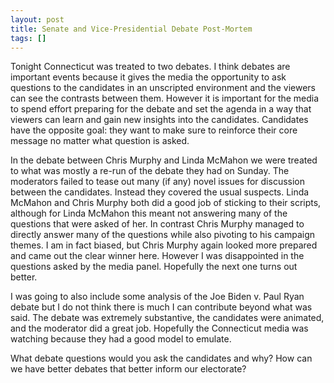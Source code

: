 ```yaml
---
layout: post
title: Senate and Vice-Presidential Debate Post-Mortem
tags: []
---
```

Tonight Connecticut was treated to two debates. I think debates are important events because it gives the media the opportunity to ask questions to the candidates in an unscripted environment and the viewers can see the contrasts between them. However it is important for the media to spend effort preparing for the debate and set the agenda in a way that viewers can learn and gain new insights into the candidates. Candidates have the opposite goal: they want to make sure to reinforce their core message no matter what question is asked.

In the debate between Chris Murphy and Linda McMahon we were treated to what was mostly a re-run of the debate they had on Sunday. The moderators failed to tease out many (if any) novel issues for discussion between the candidates. Instead they covered the usual suspects. Linda McMahon and Chris Murphy both did a good job of sticking to their scripts, although for Linda McMahon this meant not answering many of the questions that were asked of her. In contrast Chris Murphy managed to directly answer many of the questions while also pivoting to his campaign themes. I am in fact biased, but Chris Murphy again looked more prepared and came out the clear winner here. However I was disappointed in the questions asked by the media panel. Hopefully the next one turns out better.

I was going to also include some analysis of the Joe Biden v. Paul Ryan debate but I do not think there is much I can contribute beyond what was said. The debate was extremely substantive, the candidates were animated, and the moderator did a great job. Hopefully the Connecticut media was watching because they had a good model to emulate.

What debate questions would you ask the candidates and why? How can we have better debates that better inform our electorate?
